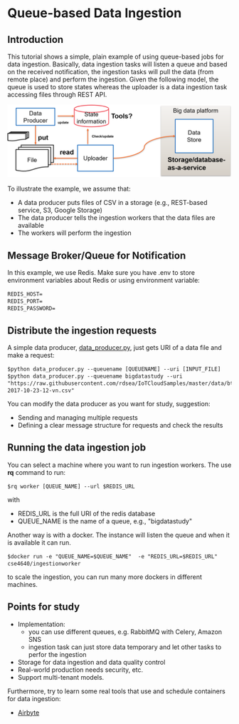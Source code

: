 # Queue-based Data Ingestion

## Introduction
This tutorial shows a simple, plain example of using queue-based jobs for data ingestion. Basically, data ingestion tasks will listen a queue and based on the received notification, the ingestion tasks will pull the data (from remote place) and perform the ingestion. Given the following model, the queue is used to store states whereas the uploader is a data ingestion task accessing files through REST API.

![A model of ingestion of files](filedataingestion.png)

To illustrate the example, we assume that:
* A data producer puts files of CSV in a storage (e.g., REST-based service, S3, Google Storage)
* The data producer tells the ingestion workers that the data files are available
* The workers will perform the ingestion

## Message Broker/Queue for Notification
In this example, we use Redis. Make sure you have .env to store environment variables about Redis or using environment variable:

```
REDIS_HOST=
REDIS_PORT=
REDIS_PASSWORD=
```
## Distribute the ingestion requests

A simple data producer, [data_producer.py](data_producer.py), just gets URI of a data file and make a request:
```
$python data_producer.py --queuename [QUEUENAME] --uri [INPUT_FILE]
$python data_producer.py --queuename bigdatastudy --uri "https://raw.githubusercontent.com/rdsea/IoTCloudSamples/master/data/bts/alarm-2017-10-23-12-vn.csv"
```
You can modify the data producer as you want for study, suggestion:
* Sending and managing multiple requests
* Defining a clear message structure for requests and check the results


## Running the data ingestion job
You can select a machine where you want to run ingestion workers. The use **rq** command to run:
```
$rq worker [QUEUE_NAME] --url $REDIS_URL
```
with
* REDIS_URL is the full URI of the redis database
* QUEUE_NAME is the name of a queue, e.g., "bigdatastudy"

Another way is with a docker. The instance will listen the queue and when it is available it can run.

```
$docker run -e "QUEUE_NAME=$QUEUE_NAME"  -e "REDIS_URL=$REDIS_URL" cse4640/ingestionworker
```
to scale the ingestion, you can run many more dockers in different machines.

## Points for study
* Implementation:
  - you can use different queues, e.g. RabbitMQ with Celery, Amazon SNS
  - ingestion task can just store data temporary and let other tasks to perfor the ingestion
* Storage for data ingestion and data quality control
* Real-world production needs security, etc.
* Support multi-tenant models.

Furthermore, try to learn some real tools that use and schedule containers for data ingestion:

* [Airbyte](https://airbyte.com/)
